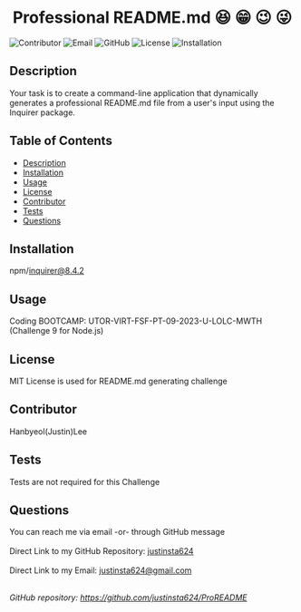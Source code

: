 
  <h1 align="center">Professional README.md 😆 😁 😉 😜 </h1>
    
  ![Contributor](https://img.shields.io/badge/Contributor-Hanbyeol(Justin)Lee-purple)
  ![Email](https://img.shields.io/badge/Email-justinsta624@gmail.com-green)
  ![GitHub](https://img.shields.io/badge/GitHub-justinsta624-yellow)
  ![License](https://img.shields.io/badge/License-MIT-magenta)
  ![Installation](https://img.shields.io/badge/Installation-npm/inquirer@8.4.2-red)

  ## Description
  Your task is to create a command-line application that dynamically generates a professional README.md file from a user's input using the Inquirer package.
  
  ## Table of Contents
  - [Description](#Description) <br />
  - [Installation](#Installation) <br />
  - [Usage](#Usage) <br />
  - [License](#License) <br />
  - [Contributor](#Contributor) <br />
  - [Tests](#Tests) <br />
  - [Questions](#Questions) <br />
  
  ## Installation
  npm/inquirer@8.4.2
  
  ## Usage
  Coding BOOTCAMP: UTOR-VIRT-FSF-PT-09-2023-U-LOLC-MWTH (Challenge 9 for Node.js)
  
  ## License
  MIT License is used for README.md generating challenge  
  
  ## Contributor
  Hanbyeol(Justin)Lee
  
  ## Tests
  Tests are not required for this Challenge
  
  ## Questions
  You can reach me via email -or- through GitHub message<br />
  <br />
  Direct Link to my GitHub Repository: [justinsta624](https://github.com/justinsta624)<br />
  <br />
  Direct Link to my Email: justinsta624@gmail.com<br /><br />
  
  _GitHub repository: https://github.com/justinsta624/ProREADME_
      